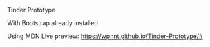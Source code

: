Tinder Prototype

With Bootstrap already installed

Using MDN
Live preview: https://wpnnt.github.io/Tinder-Prototype/#

